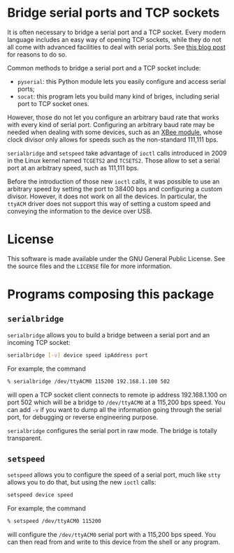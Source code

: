 Bridge serial ports and TCP sockets
===================================

It is often necessary to bridge a serial port and a TCP socket. Every
modern language includes an easy way of opening TCP sockets, while they
do not all come with advanced facilities to deal with serial ports.
See [this blog post](https://www.rfc1149.net/blog/2011/12/01/accessing-serial-ports-the-easy-way/)
for reasons to do so.

Common methods to bridge a serial port and a TCP socket include:

- `pyserial`: this Python module lets you easily configure and access
  serial ports;
- `socat`: this program lets you build many kind of briges, including
  serial port to TCP socket ones.

However, those do not let you configure an arbitrary baud rate that works
with every kind of serial port. Configuring an arbitrary baud rate may be
needed when dealing with some devices, such as an [XBee module](http://www.digi.com/xbee/),
whose clock divisor only allows for speeds such as the non-standard
111,111 bps.

`serialbridge` and `setspeed` take advantage of `ioctl` calls introduced
in 2009 in the Linux kernel named `TCGETS2` and `TCSETS2`. Those allow
to set a serial port at an arbitrary speed, such as 111,111 bps.

Before the introduction of those new `ioctl` calls, it was possible to use
an arbitrary speed by setting the port to 38400 bps and configuring a custom
divisor. However, it does not work on all the devices. In particular, the
`ttyACM` driver does not support this way of setting a custom speed and
conveying the information to the device over USB.

License
=======

This software is made available under the GNU General Public License. See the
source files and the `LICENSE` file for more information.

Programs composing this package
===============================

`serialbridge`
--------------

`serialbridge` allows you to build a bridge between a serial port and an incoming TCP socket:

```bash
serialbridge [-v] device speed ipAddress port
```

For example, the command

```bash
% serialbridge /dev/ttyACM0 115200 192.168.1.100 502
```

will open a TCP socket client connects to remote ip address 192.168.1.100 on port 502 which will 
be a bridge to `/dev/ttyACM0` at a 115,200 bps speed. You can add `-v` if you want to dump all 
the information going through the serial port, for debugging or reverse engineering purpose.

`serialbridge` configures the serial port in raw mode. The bridge is totally transparent.

`setspeed`
----------

`setspeed` allows you to configure the speed of a serial port, much like `stty` allows you to do that,
but using the new `ioctl` calls:

```bash
setspeed device speed
```

For example, the command

```bash
% setspeed /dev/ttyACM0 115200
```

will configure the `/dev/ttyACM0` serial port with a 115,200 bps
speed. You can then read from and write to this device from the shell
or any program.
